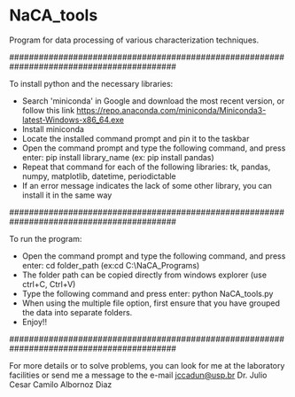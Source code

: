 # NaCA_tools
Program for data processing of various characterization techniques.

##########################################################################################

To install python and the necessary libraries:
- Search 'miniconda' in Google and download the most recent version, or follow this link https://repo.anaconda.com/miniconda/Miniconda3-latest-Windows-x86_64.exe
- Install miniconda
- Locate the installed command prompt and pin it to the taskbar
- Open the command prompt and type the following command, and press enter: pip install library_name (ex: pip install pandas)
- Repeat that command for each of the following libraries: tk, pandas, numpy, matplotlib, datetime, periodictable
- If an error message indicates the lack of some other library, you can install it in the same way

##########################################################################################

To run the program:
- Open the command prompt and type the following command, and press enter: cd folder_path (ex:cd C:\NaCA_Programs)
- The folder path can be copied directly from windows explorer (use ctrl+C, Ctrl+V)
- Type the following command and press enter: python NaCA_tools.py
- When using the multiple file option, first ensure that you have grouped the data into separate folders.
- Enjoy!!

##########################################################################################

For more details or to solve problems, you can look for me at the laboratory facilities or send me a message to the e-mail jccadun@usp.br
Dr. Julio Cesar Camilo Albornoz Diaz
